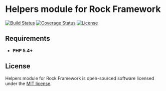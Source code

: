 Helpers module for Rock Framework
=================

[![Build Status](https://travis-ci.org/romeOz/rock-helpers.svg?branch=master)](https://travis-ci.org/romeOz/rock-helpers)
[![Coverage Status](https://coveralls.io/repos/romeOz/rock-helpers/badge.png?branch=master)](https://coveralls.io/r/romeOz/rock-helpers?branch=master)
[![License](https://poser.pugx.org/romeOz/rock-helpers/license.svg)](https://packagist.org/packages/romeOz/rock-helpers)

Requirements
-------------------
 * **PHP 5.4+**

License
-------------------

Helpers module for Rock Framework is open-sourced software licensed under the [MIT license](http://opensource.org/licenses/MIT).